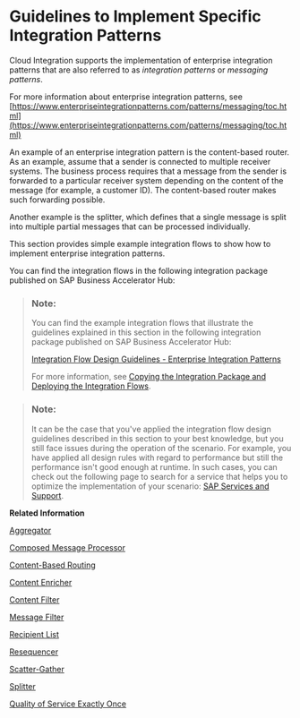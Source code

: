 <!-- loioeaf929e1e9ac4185b18b545df104f50f -->

# Guidelines to Implement Specific Integration Patterns

Cloud Integration supports the implementation of enterprise integration patterns that are also referred to as *integration patterns* or *messaging patterns*.

For more information about enterprise integration patterns, see [https://www.enterpriseintegrationpatterns.com/patterns/messaging/toc.html](https://www.enterpriseintegrationpatterns.com/patterns/messaging/toc.html)

An example of an enterprise integration pattern is the content-based router. As an example, assume that a sender is connected to multiple receiver systems. The business process requires that a message from the sender is forwarded to a particular receiver system depending on the content of the message \(for example, a customer ID\). The content-based router makes such forwarding possible.

Another example is the splitter, which defines that a single message is split into multiple partial messages that can be processed individually.

This section provides simple example integration flows to show how to implement enterprise integration patterns.

You can find the integration flows in the following integration package published on SAP Business Accelerator Hub:

> ### Note:  
> You can find the example integration flows that illustrate the guidelines explained in this section in the following integration package published on SAP Business Accelerator Hub:
> 
> [Integration Flow Design Guidelines - Enterprise Integration Patterns](https://api.sap.com/package/DesignGuidelinesPatterns?section=Overview) 
> 
> For more information, see [Copying the Integration Package and Deploying the Integration Flows](copying-the-integration-package-and-deploying-the-integration-flows-2cb1d31.md).

> ### Note:  
> It can be the case that you've applied the integration flow design guidelines described in this section to your best knowledge, but you still face issues during the operation of the scenario. For example, you have applied all design rules with regard to performance but still the performance isn't good enough at runtime. In such cases, you can check out the following page to search for a service that helps you to optimize the implementation of your scenario: [SAP Services and Support](https://www.sap.com/services-support.html).

**Related Information**  


[Aggregator](aggregator-5f5e01b.md "You want to combine related individual messages so that they can be processed in bulk. Using an Aggregator pattern, you can collect and store individual messages until a complete set of related messages has been received. The aggregated message is then sent to the actual receiver.")

[Composed Message Processor](composed-message-processor-353a119.md "You want to handle a message with multiple elements, and each element requires different processing. You use a Composed Message Processor pattern to split the message into multiple sub messages, route the split messages to different destinations, and then reaggregate the responses back into one single message.")

[Content-Based Routing](content-based-routing-90f35f3.md "Let's assume that you've an order process where the order can be handled by a specific inventory system depending on the shipping address. Content-based routing forwards the message to the right recipient, depending on the content of a message.")

[Content Enricher](content-enricher-0e7ba7f.md "You want to send an order to a supplier but you can't provide all the information that the receiver system requires to process the order. For instance, the items only contain a product category code but the main category name is missing. The Content Enricher reads data synchronously from an external system, and appends the additional information to the original message before routing to the actual receiver.")

[Content Filter](content-filter-6fd4a86.md "Assume that you get an order from a partner in a standard format that you've agreed upon. The message contains numerous fields that are required for communicating with your partner, however your backend system only needs a small fraction of the fields.")

[Message Filter](message-filter-bd52346.md "You can use the Message Filter pattern to remove any data from a channel that you aren't interested in.")

[Recipient List](recipient-list-06594b9.md "")

[Resequencer](resequencer-068cfc7.md "If you want to reorder individual messages that have been received by Cloud Integration in a wrong order, you can use an Aggregator pattern which allows you to collect individual messages in bulks, sorted by sequence number. To revert the message bulks into multiple individual messages again, use the Splitter pattern and send the individual messages to the receiver.")

[Scatter-Gather](scatter-gather-987eef2.md "You want to send a message to multiple recipients and each of them sends a reply that needs to be collected. With the Scatter-Gather pattern, you can broadcast a message to multiple recipients and reaggregate the responses back into a single message.")

[Splitter](splitter-4b475ea.md "If a message contains multiple elements but each element needs to be processed in a different way, you can use the Splitter pattern to break up the message into multiple individual messages according to the number of elements.")

[Quality of Service Exactly Once](quality-of-service-exactly-once-f96cf27.md "")

